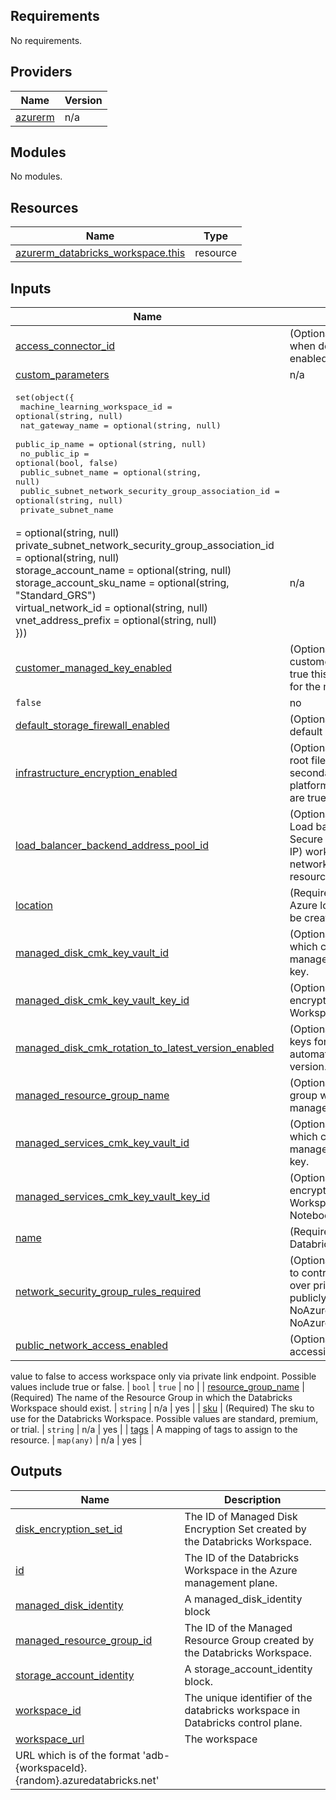 ## Requirements   

No requirements.  

## Providers      

| Name | Version |
|------|---------|
| <a name="provider_azurerm"></a> [azurerm](#provider\_azurerm) | n/a |

## Modules

No modules.

## Resources

| Name | Type |
|------|------|
| [azurerm_databricks_workspace.this](https://registry.terraform.io/providers/hashicorp/azurerm/latest/docs/resources/databricks_workspace) | resource |

## Inputs

| Name | Description | Type | Default | Required |
|------|-------------|------|---------|:--------:|
| <a name="input_access_connector_id"></a> [access\_connector\_id](#input\_access\_connector\_id) | (Optional) Access Connector ID to use when default storage account firewall is enabled. | `string` | `null` | no |
| <a name="input_custom_parameters"></a> [custom\_parameters](#input\_custom\_parameters) | n/a 
| <pre>set(object({<br>    machine_learning_workspace_id                        = optional(string, null)<br>    nat_gateway_name                                     = optional(string, null)<br>    public_ip_name                                       = optional(string, null)<br>    no_public_ip                                         = optional(bool, false)<br>    public_subnet_name                                   = optional(string, null)<br>    public_subnet_network_security_group_association_id  = optional(string, null)<br>    private_subnet_name
             = optional(string, null)<br>    private_subnet_network_security_group_association_id = optional(string, null)<br>    storage_account_name                                 = optional(string, null)<br>    storage_account_sku_name                             = optional(string, "Standard_GRS")<br>    virtual_network_id                                   = optional(string, null)<br>    vnet_address_prefix                                  = optional(string, null)<br>  }))</pre> | n/a | yes |
| <a name="input_customer_managed_key_enabled"></a> [customer\_managed\_key\_enabled](#input\_customer\_managed\_key\_enabled) | (Optional) Is the workspace enabled for customer managed key encryption? If true this enables the Managed Identity for the managed storage account. | `bool` | 
`false` | no |
| <a name="input_default_storage_firewall_enabled"></a> [default\_storage\_firewall\_enabled](#input\_default\_storage\_firewall\_enabled) | (Optional) Disallow public access to default storage account. | `bool` | `false` | no |
| <a name="input_infrastructure_encryption_enabled"></a> [infrastructure\_encryption\_enabled](#input\_infrastructure\_encryption\_enabled) | (Optional) Is the Databricks File System root file system enabled with a secondary layer of encryption with platform managed keys? Possible values are true or false. | `bool` | `false` | no |
| <a name="input_load_balancer_backend_address_pool_id"></a> [load\_balancer\_backend\_address\_pool\_id](#input\_load\_balancer\_backend\_address\_pool\_id) | (Optional) Resource ID of the Outbound Load balancer Backend Address Pool for Secure Cluster Connectivity (No Public IP) workspace with managed virtual network. Changing this forces a new resource to be created. | `string` | `null` | no |
| <a name="input_location"></a> [location](#input\_location) | (Required) Specifies the supported Azure location where the resource has to be created. | `string` | n/a | yes |
| <a name="input_managed_disk_cmk_key_vault_id"></a> [managed\_disk\_cmk\_key\_vault\_id](#input\_managed\_disk\_cmk\_key\_vault\_id) | (Optional) Resource ID of the Key Vault which contains the managed\_disk\_cmk\_key\_vault\_key\_id key. | `string` | `null` | no |
| <a name="input_managed_disk_cmk_key_vault_key_id"></a> [managed\_disk\_cmk\_key\_vault\_key\_id](#input\_managed\_disk\_cmk\_key\_vault\_key\_id) | (Optional) Customer managed encryption properties for the Databricks Workspace managed disks. | `string` | `null` | no |
| <a name="input_managed_disk_cmk_rotation_to_latest_version_enabled"></a> [managed\_disk\_cmk\_rotation\_to\_latest\_version\_enabled](#input\_managed\_disk\_cmk\_rotation\_to\_latest\_version\_enabled) | (Optional) Whether customer managed keys for disk encryption will automatically be rotated to the latest version. | `string` | `null` | no |
| <a name="input_managed_resource_group_name"></a> [managed\_resource\_group\_name](#input\_managed\_resource\_group\_name) | (Optional) The name of the resource group where Azure should place the managed Databricks resources. | `string` | `null` | no |
| <a name="input_managed_services_cmk_key_vault_id"></a> [managed\_services\_cmk\_key\_vault\_id](#input\_managed\_services\_cmk\_key\_vault\_id) | (Optional) Resource ID of the Key Vault which contains the managed\_services\_cmk\_key\_vault\_key\_id key. | `string` | `null` | no |      
| <a name="input_managed_services_cmk_key_vault_key_id"></a> [managed\_services\_cmk\_key\_vault\_key\_id](#input\_managed\_services\_cmk\_key\_vault\_key\_id) | (Optional) Customer managed encryption properties for the Databricks Workspace managed resources(e.g. Notebooks and Artifacts). | `string` | `null` | no |
| <a name="input_name"></a> [name](#input\_name) | (Required) Specifies the name of the Databricks Workspace resource. | `string` | n/a | yes |
| <a name="input_network_security_group_rules_required"></a> [network\_security\_group\_rules\_required](#input\_network\_security\_group\_rules\_required) | (Optional) Does the data plane (clusters) to control plane communication happen over private link endpoint only or publicly? Possible values AllRules, NoAzureDatabricksRules or NoAzureServiceRules. | `string` | `null` | no |  
| <a name="input_public_network_access_enabled"></a> [public\_network\_access\_enabled](#input\_public\_network\_access\_enabled) | (Optional) Allow public access for accessing workspace. Set 
value to false to access workspace only via private link endpoint. Possible values include true 
or false. | `bool` | `true` | no |
| <a name="input_resource_group_name"></a> [resource\_group\_name](#input\_resource\_group\_name) | (Required) The name of the Resource Group in which the Databricks Workspace should exist. | 
`string` | n/a | yes |
| <a name="input_sku"></a> [sku](#input\_sku) | (Required) The sku to use for the Databricks Workspace. Possible values are standard, premium, or trial. | `string` | n/a | yes |
| <a name="input_tags"></a> [tags](#input\_tags) | A mapping of tags to assign to the resource. 
| `map(any)` | n/a | yes |

## Outputs

| Name | Description |
|------|-------------|
| <a name="output_disk_encryption_set_id"></a> [disk\_encryption\_set\_id](#output\_disk\_encryption\_set\_id) | The ID of Managed Disk Encryption Set created by the Databricks Workspace. |   
| <a name="output_id"></a> [id](#output\_id) | The ID of the Databricks Workspace in the Azure management plane. |
| <a name="output_managed_disk_identity"></a> [managed\_disk\_identity](#output\_managed\_disk\_identity) | A managed\_disk\_identity block |
| <a name="output_managed_resource_group_id"></a> [managed\_resource\_group\_id](#output\_managed\_resource\_group\_id) | The ID of the Managed Resource Group created by the Databricks Workspace. |
| <a name="output_storage_account_identity"></a> [storage\_account\_identity](#output\_storage\_account\_identity) | A storage\_account\_identity block. |
| <a name="output_workspace_id"></a> [workspace\_id](#output\_workspace\_id) | The unique identifier of the databricks workspace in Databricks control plane. |
| <a name="output_workspace_url"></a> [workspace\_url](#output\_workspace\_url) | The workspace 
URL which is of the format 'adb-{workspaceId}.{random}.azuredatabricks.net' |